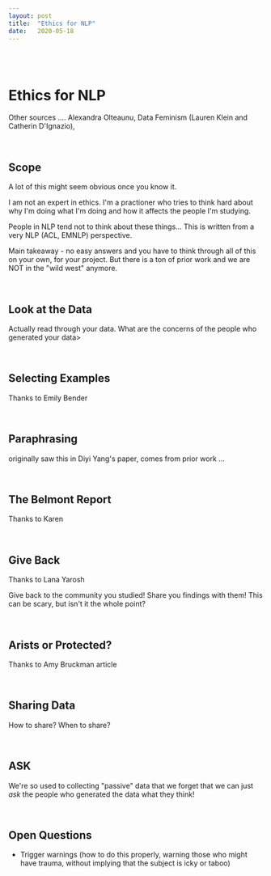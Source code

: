 ```yaml
---
layout: post
title:  "Ethics for NLP"
date:   2020-05-18
---
```


<br><br>

# Ethics for NLP

Other sources .... Alexandra Olteaunu, Data Feminism (Lauren Klein and Catherin D'Ignazio), 

<br>

## Scope

A lot of this might seem obvious once you know it.

I am not an expert in ethics. I'm a practioner who tries to think hard about why I'm doing what I'm doing and how it affects the people I'm studying.

People in NLP tend not to think about these things... This is written from a very NLP (ACL, EMNLP) perspective. 

Main takeaway - no easy answers and you have to think through all of this on your own, for your project. But there is a ton of prior work and we are NOT in the "wild west" anymore.

<br>

## Look at the Data

Actually read through your data. What are the concerns of the people who generated your data>

<br>

## Selecting Examples

Thanks to Emily Bender

<br>

## Paraphrasing

originally saw this in Diyi Yang's paper, comes from prior work ...

<br>

## The Belmont Report

Thanks to Karen

<br>

## Give Back

Thanks to Lana Yarosh

Give back to the community you studied! Share you findings with them! This can be scary, but isn't it the whole point?


<br>

## Arists or Protected?

Thanks to Amy Bruckman article

<br>

## Sharing Data

How to share? When to share?

<br>

## ASK

We're so used to collecting "passive" data that we forget that we can just *ask* the people who generated the data what they think!

<br>

## Open Questions

- Trigger warnings (how to do this properly, warning those who might have trauma, without implying that the subject is icky or taboo)

<br><br>